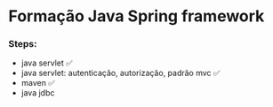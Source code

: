 # Formação Java Spring framework

### Steps:

- java servlet ✅
- java servlet: autenticação, autorização, padrão mvc ✅
- maven ✅
- java jdbc